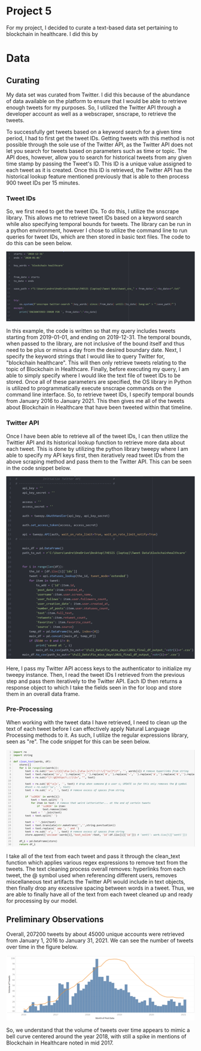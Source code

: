 # Project 5
For my project, I decided to curate a text-based data set pertaining to blockchain in healthcare. I did this by 

# Data
## Curating
My data set was curated from Twitter. I did this because of the abundance of data available on the platform to ensure that I would be able to retrieve enough tweets for my purposes. So, I utilized the Twitter API through a developer account as well as a webscraper, snscrape, to retrieve the tweets. 

To successfully get tweets based on a keyword search for a given time period, I had to first get the tweet IDs. Getting tweets with this method is not possible
through the sole use of the Twitter API, as the Twitter API does not let you search for tweets based on parameters such as time or topic. The API does, however, allow you to 
search for historical tweets from any given time stamp by passing the Tweet's ID. This ID is a unique value assigned to each tweet as it is created. Once this ID is retrieved,
the Twitter API has the historical lookup feature mentioned previously that is able to then process 900 tweet IDs per 15 minutes. 

### Tweet IDs
So, we first need to get the tweet IDs. To do this, I utilize the snscrape library. This allows me to retrieve tweet IDs based on a keyword search while also specifying 
temporal bounds for tweets. The library can be run in a python environment, however I chose to utilize the command line to run queries for tweet IDs, which are then stored in 
basic text files. The code to do this can be seen below.

![code_ids](https://raw.githubusercontent.com/caiettia/Thesis-Project/main/project5/examplecode.PNG)

In this example, the code is written so that my query includes tweets starting from 2019-01-01, and ending on 2019-12-31. The temporal bounds, when passed to the library, 
are not inclusive of the bound itself and thus need to be plus or minus a day from the desired boundary date. Next, I specify the keyword strings that I would like to query 
Twitter for, "blockchain healthcare". This will then only retrieve tweets relating to the topic of Blockchain in Healthcare. Finally, before executing my query, I am able
to simply specify where I would like the text file of tweet IDs to be stored. Once all of these parameters are specified, the OS library in Python is utilized to
programmatically execute snscrape commands on the command line interface. So, to retrieve tweet IDs, I specify temporal bounds from January 2016 to January 2021. This
then gives me all of the tweets about Blockchain in Healthcare that have been tweeted within that timeline. 

### Twitter API
Once I have been able to retrieve all of the tweet IDs, I can then utilize the Twittier API and its historical lookup function to retrieve more data about each tweet. This is 
done by utilizing the python library tweepy where I am able to specify my API keys first, then iteratively read tweet IDs from the above scraping method and pass them to the 
Twitter API. This can be seen in the code snippet below.

![apicode](https://raw.githubusercontent.com/caiettia/Thesis-Project/main/project5/apiexample.PNG)

Here, I pass my Twitter API access keys to the authenticator to initialize my tweepy instance. Then, I read the tweet IDs I retrieved from the previous step and pass them 
iteratively to the Twitter API. Each ID then returns a response object to which I take the fields seen in the for loop and store them in an overall data frame. 

### Pre-Processing 
When working with the tweet data I have retrieved, I need to clean up the text of each tweet before I can effectively apply Natural Language Processing methods to it. As 
such, I utilize the regular expressions library, seen as "re". The code snippet for this can be seen below.

![apicode](https://raw.githubusercontent.com/caiettia/Thesis-Project/main/project5/preprocess.PNG)

I take all of the text from each tweet and pass it through the clean_text function which applies various
regex expressions to remove text from the tweets. The text cleaning process overall removes: hyperlinks from each tweet, the @ symbol used when referencing different users, 
removes miscellaneous text artifacts the Twitter API would include in text objects, then finally drop any excessive spacing between words in a tweet. Thus, we are able to 
finally have all of the text from each tweet cleaned up and ready for processing by our model.

## Preliminary Observations
Overall, 207200 tweets by about 45000 unique accounts were retrieved from January 1, 2016 to January 31, 2021. We can see the number of tweets over time in the figure below.

![volume](https://raw.githubusercontent.com/caiettia/Thesis-Project/main/project5/volume_movingavg_month.png)

So, we understand that the volume of tweets over time appears to mimic a bell curve centered around the year 2018, with still a spike in mentions of Blockchain in Healthcare 
noted in mid 2017.
